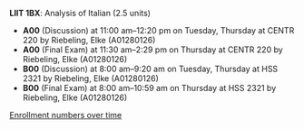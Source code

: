 **LIIT 1BX**: Analysis of Italian (2.5 units)

- **A00** (Discussion) at 11:00 am–12:20 pm on Tuesday, Thursday at CENTR 220 by Riebeling, Elke (A01280126)
- **A00** (Final Exam) at 11:30 am–2:29 pm on Thursday at CENTR 220 by Riebeling, Elke (A01280126)
- **B00** (Discussion) at 8:00 am–9:20 am on Tuesday, Thursday at HSS 2321 by Riebeling, Elke (A01280126)
- **B00** (Final Exam) at 8:00 am–10:59 am on Thursday at HSS 2321 by Riebeling, Elke (A01280126)

[Enrollment numbers over time](./LIIT1BX.tsv)

